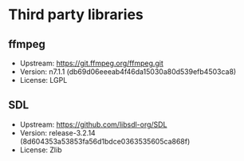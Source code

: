# Third party libraries


## ffmpeg

- Upstream: https://git.ffmpeg.org/ffmpeg.git
- Version: n7.1.1 (db69d06eeeab4f46da15030a80d539efb4503ca8)
- License: LGPL

## SDL

- Upstream: https://github.com/libsdl-org/SDL
- Version: release-3.2.14 (8d604353a53853fa56d1bdce0363535605ca868f)
- License: Zlib
